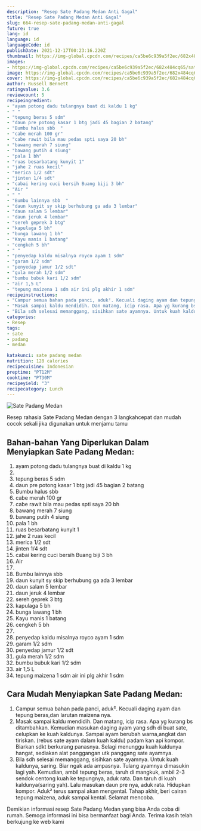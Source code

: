 ```yaml
---
description: "Resep Sate Padang Medan Anti Gagal"
title: "Resep Sate Padang Medan Anti Gagal"
slug: 664-resep-sate-padang-medan-anti-gagal
future: true
lang: id
language: id
languageCode: id
publishDate: 2021-12-17T00:23:16.220Z 
thumbnail: https://img-global.cpcdn.com/recipes/ca5be6c939a5f2ec/682x484cq65/sate-padang-medan-foto-resep-utama.png
images:
- https://img-global.cpcdn.com/recipes/ca5be6c939a5f2ec/682x484cq65/sate-padang-medan-foto-resep-utama.png
image: https://img-global.cpcdn.com/recipes/ca5be6c939a5f2ec/682x484cq65/sate-padang-medan-foto-resep-utama.png
cover: https://img-global.cpcdn.com/recipes/ca5be6c939a5f2ec/682x484cq65/sate-padang-medan-foto-resep-utama.png
author: Russell Bennett
ratingvalue: 3.6
reviewcount: 5
recipeingredient:
- "ayam potong dadu tulangnya buat di kaldu 1 kg"
- " "
- "tepung beras 5 sdm"
- "daun pre potong kasar 1 btg jadi 45 bagian 2 batang"
- "Bumbu halus sbb  "
- "cabe merah 100 gr"
- "cabe rawit bila mau pedas spti saya 20 bh"
- "bawang merah 7 siung"
- "bawang putih 4 siung"
- "pala 1 bh"
- "ruas besarbatang kunyit 1"
- "jahe 2 ruas kecil"
- "merica 1/2 sdt"
- "jinten 1/4 sdt"
- "cabai kering cuci bersih Buang biji 3 bh"
- "Air "
- " "
- "Bumbu lainnya sbb  "
- "daun kunyit sy skip berhubung ga ada 3 lembar"
- "daun salam 5 lembar"
- "daun jeruk 4 lembar"
- "sereh geprek 3 btg"
- "kapulaga 5 bh"
- "bunga lawang 1 bh"
- "Kayu manis 1 batang"
- "cengkeh 5 bh"
- " "
- "penyedap kaldu misalnya royco ayam 1 sdm"
- "garam 1/2 sdm"
- "penyedap jamur 1/2 sdt"
- "gula merah 1/2 sdm"
- "bumbu bubuk kari 1/2 sdm"
- "air 1,5 L"
- "tepung maizena 1 sdm air ini plg akhir 1 sdm"
recipeinstructions:
- "Campur semua bahan pada panci, aduk². Kecuali daging ayam dan tepung beras,dan larutan maizena nya."
- "Masak sampai kaldu mendidih. Dan matang, icip rasa. Apa yg kurang bs ditambahkan. Kemudian masukan daging ayam yang sdh di buat sate, celupkan ke kuah kaldunya. Sampai ayam berubah warna,angkat dan tiriskan. (rebus sate ayam dalam kuah kaldu) padam kan api kompor. Biarkan sdkt berkurang panasnya. Selagi menunggu kuah kaldunya hangat, sediakan alat panggangan utk panggang sate ayamnya."
- "Bila sdh selesai memanggang, sisihkan sate ayamnya. Untuk kuah kaldunya, saring. Biar ngak ada ampasnya. Tulang ayamnya dimasukin lagi yah. Kemudian, ambil tepung beras, taruh di mangkuk, ambil 2-3 sendok centong kuah ke tepungnya, aduk rata. Dan taruh di kuah kaldunya(saring yah). Lalu masukan daun pre nya, aduk rata. Hidupkan kompor. Aduk² terus sampai akan mengental. Tahap akhir, beri cairan tepung maizena, aduk sampai kental. Selamat mencoba."
categories:
- Resep
tags:
- sate
- padang
- medan

katakunci: sate padang medan 
nutrition: 128 calories
recipecuisine: Indonesian
preptime: "PT12M"
cooktime: "PT30M"
recipeyield: "3"
recipecategory: Lunch
---
```



![Sate Padang Medan](https://img-global.cpcdn.com/recipes/ca5be6c939a5f2ec/682x484cq65/sate-padang-medan-foto-resep-utama.png)

Resep rahasia Sate Padang Medan    dengan 3 langkahcepat dan mudah cocok sekali jika digunakan untuk menjamu tamu

<!--inarticleads1-->

## Bahan-bahan Yang Diperlukan Dalam Menyiapkan Sate Padang Medan:

1. ayam potong dadu tulangnya buat di kaldu 1 kg
1.  
1. tepung beras 5 sdm
1. daun pre potong kasar 1 btg jadi 45 bagian 2 batang
1. Bumbu halus sbb  
1. cabe merah 100 gr
1. cabe rawit bila mau pedas spti saya 20 bh
1. bawang merah 7 siung
1. bawang putih 4 siung
1. pala 1 bh
1. ruas besarbatang kunyit 1
1. jahe 2 ruas kecil
1. merica 1/2 sdt
1. jinten 1/4 sdt
1. cabai kering cuci bersih Buang biji 3 bh
1. Air 
1.  
1. Bumbu lainnya sbb  
1. daun kunyit sy skip berhubung ga ada 3 lembar
1. daun salam 5 lembar
1. daun jeruk 4 lembar
1. sereh geprek 3 btg
1. kapulaga 5 bh
1. bunga lawang 1 bh
1. Kayu manis 1 batang
1. cengkeh 5 bh
1.  
1. penyedap kaldu misalnya royco ayam 1 sdm
1. garam 1/2 sdm
1. penyedap jamur 1/2 sdt
1. gula merah 1/2 sdm
1. bumbu bubuk kari 1/2 sdm
1. air 1,5 L
1. tepung maizena 1 sdm air ini plg akhir 1 sdm



<!--inarticleads2-->

## Cara Mudah Menyiapkan Sate Padang Medan:

1. Campur semua bahan pada panci, aduk². Kecuali daging ayam dan tepung beras,dan larutan maizena nya.
1. Masak sampai kaldu mendidih. Dan matang, icip rasa. Apa yg kurang bs ditambahkan. Kemudian masukan daging ayam yang sdh di buat sate, celupkan ke kuah kaldunya. Sampai ayam berubah warna,angkat dan tiriskan. (rebus sate ayam dalam kuah kaldu) padam kan api kompor. Biarkan sdkt berkurang panasnya. Selagi menunggu kuah kaldunya hangat, sediakan alat panggangan utk panggang sate ayamnya.
1. Bila sdh selesai memanggang, sisihkan sate ayamnya. Untuk kuah kaldunya, saring. Biar ngak ada ampasnya. Tulang ayamnya dimasukin lagi yah. Kemudian, ambil tepung beras, taruh di mangkuk, ambil 2-3 sendok centong kuah ke tepungnya, aduk rata. Dan taruh di kuah kaldunya(saring yah). Lalu masukan daun pre nya, aduk rata. Hidupkan kompor. Aduk² terus sampai akan mengental. Tahap akhir, beri cairan tepung maizena, aduk sampai kental. Selamat mencoba.




Demikian informasi  resep Sate Padang Medan   yang bisa Anda coba di rumah. Semoga informasi ini bisa bermanfaat bagi Anda. Terima kasih telah berkujung ke web kami
